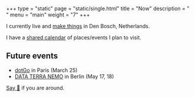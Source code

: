 +++
type = "static"
page = "static/single.html"
title = "Now"
description = " "
menu = "main"
weight = "7"
+++

I currently live and [make things](../projects) in Den Bosch, Netherlands.

I have a [shared calendar](https://calendar.google.com/calendar?cid=dmIzYW80ZXVjM3NhZW9qMnFhbWJ0bHI1dmdAZ3JvdXAuY2FsZW5kYXIuZ29vZ2xlLmNvbQ) of places/events I plan to visit.

## Future events

- [dotGo](https://www.dotgo.eu/) in Paris (March 25)
- [DATA TERRA NEMO](https://dtn.is/) in Berlin (May 17, 18)

[Say 👋](https://twitter.com/nikitavoloboev) if you are around.
